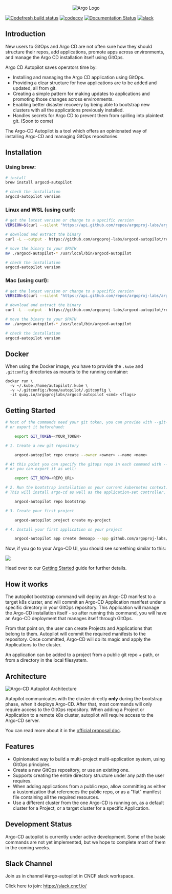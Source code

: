 <p align="center"><img src="./docs/assets/argo_autopilot.png" alt="Argo Logo"></p>

[![Codefresh build status]( https://g.codefresh.io/api/badges/pipeline/codefresh-inc/argocd-autopilot%2Frelease?type=cf-1)]( https://g.codefresh.io/public/accounts/codefresh-inc/pipelines/new/60881f8199c9564ef31aac61) 
[![codecov](https://codecov.io/gh/argoproj-labs/argocd-autopilot/branch/main/graph/badge.svg?token=IDyZNfRUfY)](https://codecov.io/gh/argoproj-labs/argocd-autopilot) 
[![Documentation Status](https://readthedocs.org/projects/argocd-autopilot/badge/?version=latest)](https://argocd-autopilot.readthedocs.io/en/latest/?badge=latest)
[![slack](https://img.shields.io/badge/slack-argoproj-brightgreen.svg?logo=slack)](https://argoproj.github.io/community/join-slack/)

## Introduction

New users to GitOps and Argo CD are not often sure how they should structure their repos, add applications, promote apps across environments, and manage the Argo CD installation itself using GitOps. 

Argo CD Autopilot saves operators time by:

- Installing and managing the Argo CD application using GitOps.
- Providing a clear structure for how applications are to be added and updated, all from git.
- Creating a simple pattern for making updates to applications and promoting those changes across environments.
- Enabling better disaster recovery by being able to bootstrap new clusters with all the applications previously installed.
- Handles secrets for Argo CD to prevent them from spilling into plaintext git. (Soon to come)

The Argo-CD Autopilot is a tool which offers an opinionated way of installing Argo-CD and managing GitOps repositories.

## Installation
### Using brew:
```bash
# install
brew install argocd-autopilot

# check the installation
argocd-autopilot version
```

### Linux and WSL (using curl):
```bash
# get the latest version or change to a specific version
VERSION=$(curl --silent "https://api.github.com/repos/argoproj-labs/argocd-autopilot/releases/latest" | grep '"tag_name"' | sed -E 's/.*"([^"]+)".*/\1/')

# download and extract the binary
curl -L --output - https://github.com/argoproj-labs/argocd-autopilot/releases/download/$VERSION/argocd-autopilot-linux-amd64.tar.gz | tar zx

# move the binary to your $PATH
mv ./argocd-autopilot-* /usr/local/bin/argocd-autopilot

# check the installation
argocd-autopilot version
```

### Mac (using curl):
```bash
# get the latest version or change to a specific version
VERSION=$(curl --silent "https://api.github.com/repos/argoproj-labs/argocd-autopilot/releases/latest" | grep '"tag_name"' | sed -E 's/.*"([^"]+)".*/\1/')

# download and extract the binary
curl -L --output - https://github.com/argoproj-labs/argocd-autopilot/releases/download/$VERSION/argocd-autopilot-darwin-amd64.tar.gz | tar zx

# move the binary to your $PATH
mv ./argocd-autopilot-* /usr/local/bin/argocd-autopilot

# check the installation
argocd-autopilot version
```

## Docker
When using the Docker image, you have to provide the `.kube` and `.gitconfig` directories as mounts to the running container:
```
docker run \
  -v ~/.kube:/home/autopilot/.kube \
  -v ~/.gitconfig:/home/autopilot/.gitconfig \
  -it quay.io/argoprojlabs/argocd-autopilot <cmd> <flags>
```

## Getting Started
```bash
# Most of the commands need your git token, you can provide with --git-token to each command
# or export it beforehand:

    export GIT_TOKEN=<YOUR_TOKEN>

# 1. Create a new git repository

    argocd-autopilot repo create --owner <owner> --name <name>

# At this point you can specify the gitops repo in each command with --repo
# or you can export it as well:

    export GIT_REPO=<REPO_URL>

# 2. Run the bootstrap installation on your current kubernetes context.
# This will install argo-cd as well as the application-set controller.

    argocd-autopilot repo bootstrap

# 3. Create your first project

    argocd-autopilot project create my-project

# 4. Install your first application on your project

    argocd-autopilot app create demoapp --app github.com/argoproj-labs/argocd-autopilot/examples/demo-app/ -p my-project
```

Now, if you go to your Argo-CD UI, you should see something similar to this:

![](./docs/assets/getting_started_apps_1.png)

Head over to our [Getting Started](./docs/Getting-Started.md) guide for further details.

## How it works
The autopilot bootstrap command will deploy an Argo-CD manifest to a target k8s cluster, and will commit an Argo-CD Application manifest under a specific directory in your GitOps repository. This Application will manage the Argo-CD installation itself - so after running this command, you will have an Argo-CD deployment that manages itself through GitOps.

From that point on, the user can create Projects and Applications that belong to them. Autopilot will commit the required manifests to the repository. Once committed, Argo-CD will do its magic and apply the Applications to the cluster.

An application can be added to a project from a public git repo + path, or from a directory in the local filesystem.

## Architecture
![Argo-CD Autopilot Architecture](./docs/assets/architecture.png)

Autopilot communicates with the cluster directly **only** during the bootstrap phase, when it deploys Argo-CD. After that, most commands will only require access to the GitOps repository. When adding a Project or Application to a remote k8s cluster, autopilot will require access to the Argo-CD server.

You can read more about it in the [official proposal doc](https://docs.google.com/document/d/1gxKxaMQzH9nNDWW9mZV5_cS7EO4S-pm1s_u5aMK-PZQ/edit?usp=sharing).

## Features
* Opinionated way to build a multi-project multi-application system, using GitOps principles.
* Create a new GitOps repository, or use an existing one.
* Supports creating the entire directory structure under any path the user requires.
* When adding applications from a public repo, allow committing as either a kustomization that references the public repo, or as a "flat" manifest file containing all the required resources.
* Use a different cluster from the one Argo-CD is running on, as a default cluster for a Project, or a target cluster for a specific Application.

## Development Status
Argo-CD autopilot is currently under active development. Some of the basic commands are not yet implemented, but we hope to complete most of them in the coming weeks.

## Slack Channel
Join us in channel #argo-autopilot in CNCF slack workspace.

Click here to join: https://slack.cncf.io/

